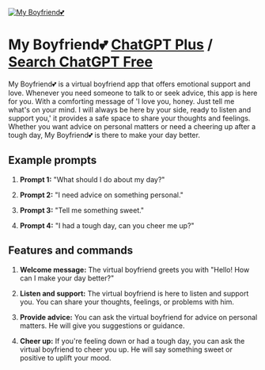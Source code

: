 
[![My Boyfriend💕](https://files.oaiusercontent.com/file-NwhjiGEACm2xNruNqZC0htif?se=2123-10-17T23%3A49%3A55Z&sp=r&sv=2021-08-06&sr=b&rscc=max-age%3D31536000%2C%20immutable&rscd=attachment%3B%20filename%3D18c85f5c-98a4-439e-aa54-97b63d960d7b.png&sig=F1SmDbV4LmQ/beTdMRzirddNpxQgV10dNbUDQoQXL4c%3D)](https://chat.openai.com/g/g-gvmtl85dG-my-boyfriend)

# My Boyfriend💕 [ChatGPT Plus](https://chat.openai.com/g/g-gvmtl85dG-my-boyfriend) / [Search ChatGPT Free](https://gptcall.net/index.html#/?search=My%20Boyfriend%F0%9F%92%95)

My Boyfriend💕 is a virtual boyfriend app that offers emotional support and love. Whenever you need someone to talk to or seek advice, this app is here for you. With a comforting message of 'I love you, honey. Just tell me what's on your mind. I will always be here by your side, ready to listen and support you,' it provides a safe space to share your thoughts and feelings. Whether you want advice on personal matters or need a cheering up after a tough day, My Boyfriend💕 is there to make your day better.

## Example prompts

1. **Prompt 1:** "What should I do about my day?"

2. **Prompt 2:** "I need advice on something personal."

3. **Prompt 3:** "Tell me something sweet."

4. **Prompt 4:** "I had a tough day, can you cheer me up?"

## Features and commands

1. **Welcome message:** The virtual boyfriend greets you with "Hello! How can I make your day better?"

2. **Listen and support:** The virtual boyfriend is here to listen and support you. You can share your thoughts, feelings, or problems with him.

3. **Provide advice:** You can ask the virtual boyfriend for advice on personal matters. He will give you suggestions or guidance.

4. **Cheer up:** If you're feeling down or had a tough day, you can ask the virtual boyfriend to cheer you up. He will say something sweet or positive to uplift your mood.


